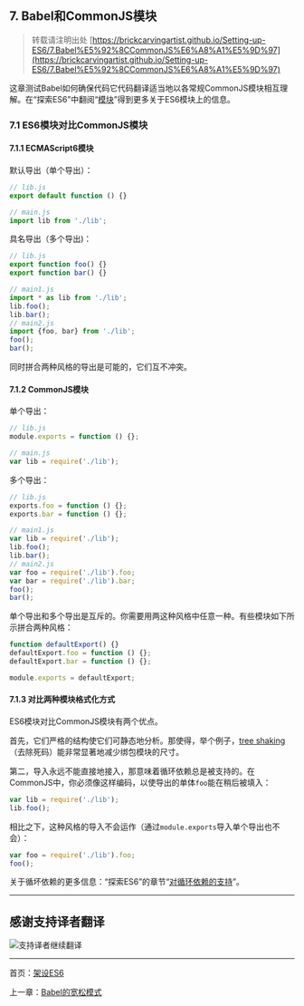 ## 7. Babel和CommonJS模块 

> 转载请注明出处 [https://brickcarvingartist.github.io/Setting-up-ES6/7.Babel%E5%92%8CCommonJS%E6%A8%A1%E5%9D%97](https://brickcarvingartist.github.io/Setting-up-ES6/7.Babel%E5%92%8CCommonJS%E6%A8%A1%E5%9D%97) 

这章测试Babel如何确保代码它代码翻译适当地以各常规CommonJS模块相互理解。在“探索ES6”中翻阅“[模块](http://exploringjs.com/es6/ch_modules.html)”得到更多关于ES6模块上的信息。 

### 7.1 ES6模块对比CommonJS模块 

#### 7.1.1 ECMAScript6模块 

默认导出（单个导出）： 

```js
// lib.js
export default function () {}

// main.js
import lib from './lib';
``` 

具名导出（多个导出)： 

```js
// lib.js
export function foo() {}
export function bar() {}

// main1.js
import * as lib from './lib';
lib.foo();
lib.bar();
// main2.js
import {foo, bar} from './lib';
foo();
bar();
``` 

同时拼合两种风格的导出是可能的，它们互不冲突。 

#### 7.1.2 CommonJS模块 

单个导出： 

```js
// lib.js
module.exports = function () {};

// main.js
var lib = require('./lib');
``` 

多个导出： 

```js
// lib.js
exports.foo = function () {};
exports.bar = function () {};

// main1.js
var lib = require('./lib');
lib.foo();
lib.bar();
// main2.js
var foo = require('./lib').foo;
var bar = require('./lib').bar;
foo();
bar();
``` 

单个导出和多个导出是互斥的。你需要用两这种风格中任意一种。有些模块如下所示拼合两种风格： 

```js
function defaultExport() {}
defaultExport.foo = function () {};
defaultExport.bar = function () {};

module.exports = defaultExport;
``` 

#### 7.1.3 对比两种模块格式化方式 

ES6模块对比CommonJS模块有两个优点。 

首先，它们严格的结构使它们可静态地分析。那使得，举个例子，[tree shaking](https://github.com/rollup/rollup)（去除死码）能非常显著地减少绑包模块的尺寸。 

第二，导入永远不能直接地接入，那意味着循环依赖总是被支持的。在CommonJS中，你必须像这样编码，以使导出的单体`foo`能在稍后被填入： 

```js
var lib = require('./lib');
lib.foo();
``` 

相比之下，这种风格的导入不会运作（通过`module.exports`导入单个导出也不会）： 

```js
var foo = require('./lib').foo;
foo();
``` 

关于循坏依赖的更多信息：“探索ES6”的章节“[对循环依赖的支持](http://exploringjs.com/es6/ch_modules.html#sec_cyclic-dependencies)”。 

---

## 感谢支持译者翻译 

![支持译者继续翻译](http://static.ikindness.cn/donate.png)

---

首页：[架设ES6](https://brickcarvingartist.github.io/Setting-up-ES6) 

上一章：[Babel的宽松模式](https://brickcarvingartist.github.io/Setting-up-ES6/6.Babel%E7%9A%84%E5%AE%BD%E6%9D%BE%E6%A8%A1%E5%BC%8F)